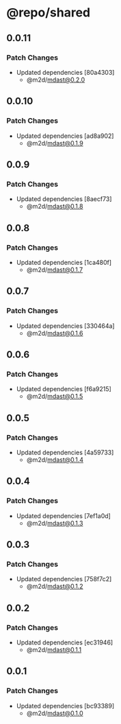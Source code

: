 # @repo/shared

## 0.0.11

### Patch Changes

- Updated dependencies [80a4303]
  - @m2d/mdast@0.2.0

## 0.0.10

### Patch Changes

- Updated dependencies [ad8a902]
  - @m2d/mdast@0.1.9

## 0.0.9

### Patch Changes

- Updated dependencies [8aecf73]
  - @m2d/mdast@0.1.8

## 0.0.8

### Patch Changes

- Updated dependencies [1ca480f]
  - @m2d/mdast@0.1.7

## 0.0.7

### Patch Changes

- Updated dependencies [330464a]
  - @m2d/mdast@0.1.6

## 0.0.6

### Patch Changes

- Updated dependencies [f6a9215]
  - @m2d/mdast@0.1.5

## 0.0.5

### Patch Changes

- Updated dependencies [4a59733]
  - @m2d/mdast@0.1.4

## 0.0.4

### Patch Changes

- Updated dependencies [7ef1a0d]
  - @m2d/mdast@0.1.3

## 0.0.3

### Patch Changes

- Updated dependencies [758f7c2]
  - @m2d/mdast@0.1.2

## 0.0.2

### Patch Changes

- Updated dependencies [ec31946]
  - @m2d/mdast@0.1.1

## 0.0.1

### Patch Changes

- Updated dependencies [bc93389]
  - @m2d/mdast@0.1.0
